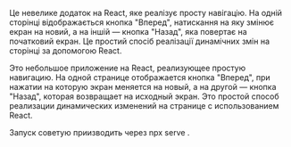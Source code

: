 Це невелике додаток на React, яке реалізує просту навігацію. На одній сторінці відображається кнопка "Вперед", натискання на яку змінює екран на новий, а на іншій — кнопка "Назад", яка повертає на початковий екран. Це простий спосіб реалізації динамічних змін на сторінці за допомогою React.

Это небольшое приложение на React, реализующее простую навигацию. На одной странице отображается кнопка "Вперед", при нажатии на которую экран меняется на новый, а на другой — кнопка "Назад", которая возвращает на исходный экран. Это простой способ реализации динамических изменений на странице с использованием React.

Запуск советую приизводить через npx serve .
